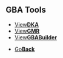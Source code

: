 ## GBA Tools

<threebutton>
<ul>
  <li><a href="./DkAdvance/">View<strong>DKA</strong></a></li>
  <li><a href="./GBAMusRiper/">View<strong>GMR</strong></a></li>
  <li><a href="./GBABuilder/index.html">View<strong>GBABuilder</strong></a></li>
  </ul>
  
 </threebutton>


<onebutton>
<ul>
            <li><a href="../">Go<strong>Back</strong></a></li>
          </ul>
</onebutton>
